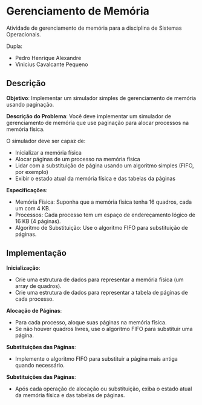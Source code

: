 # Gerenciamento de Memória

Atividade de gerenciamento de memória para a disciplina de Sistemas Operacionais. 

Dupla:
- Pedro Henrique Alexandre
- Vinicius Cavalcante Pequeno

## Descrição

**Objetivo**: Implementar um simulador simples de gerenciamento de memória usando paginação.

**Descrição do Problema**: Você deve implementar um simulador de gerenciamento de memória que use paginação para alocar processos na memória física. 

O simulador deve ser capaz de:
- Inicializar a memória física
- Alocar páginas de um processo na memória física
- Lidar com a substituição de página usando um algoritmo simples (FIFO, por exemplo)
- Exibir o estado atual da memória física e das tabelas da páginas

**Especificações**:
- Memória Física: Suponha que a memória física tenha 16 quadros, cada um com 4 KB.
- Processos: Cada processo tem um espaço de endereçamento lógico de 16 KB (4 páginas).
- Algoritmo de Substituição: Use o algoritmo FIFO para substituição de páginas.

## Implementação

**Inicialização**:
- Crie uma estrutura de dados para representar a memória física (um array de quadros). 
- Crie uma estrutura de dados para representar a tabela de páginas de cada processo.

**Alocação de Páginas**:
- Para cada processo, aloque suas páginas na memória física. 
- Se não houver quadros livres, use o algoritmo FIFO para substituir uma página.

**Substituições das Páginas**:
- Implemente o algoritmo FIFO para substituir a página mais antiga quando necessário.

**Substituições das Páginas**:
- Após cada operação de alocação ou substituição, exiba o estado atual da memória física e das tabelas de páginas.
